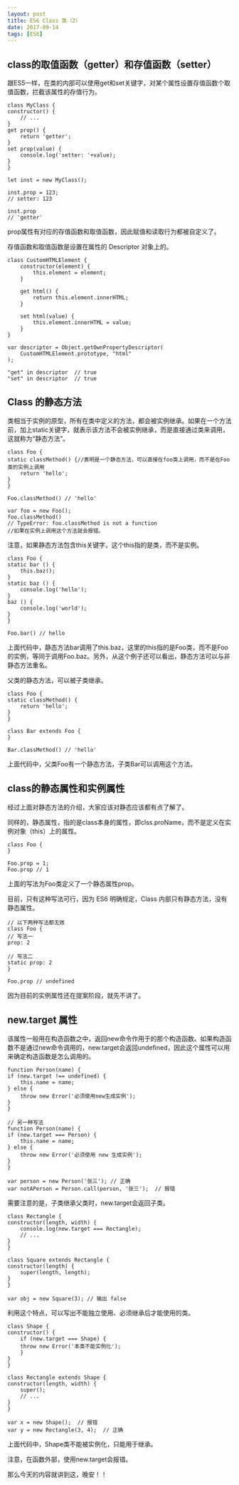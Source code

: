 ```yaml
---
layout: post
title: ES6 Class 类（2）
date: 2017-09-14
tags: [ES6]
---
```

## class的取值函数（getter）和存值函数（setter）

跟ES5一样，在类的内部可以使用get和set关键字，对某个属性设置存值函数个取值函数，拦截该属性的存值行为。

    class MyClass {
    constructor() {
        // ...
    }
    get prop() {
        return 'getter';
    }
    set prop(value) {
        console.log('setter: '+value);
    }
    }

    let inst = new MyClass();

    inst.prop = 123;
    // setter: 123

    inst.prop
    // 'getter'

prop属性有对应的存值函数和取值函数，因此赋值和读取行为都被自定义了。

存值函数和取值函数是设置在属性的 Descriptor 对象上的。

    class CustomHTMLElement {
        constructor(element) {
            this.element = element;
        }

        get html() {
            return this.element.innerHTML;
        }

        set html(value) {
            this.element.innerHTML = value;
        }
    }

    var descriptor = Object.getOwnPropertyDescriptor(
        CustomHTMLElement.prototype, "html"
    );

    "get" in descriptor  // true
    "set" in descriptor  // true

## Class 的静态方法

类相当于实例的原型，所有在类中定义的方法，都会被实例继承。如果在一个方法前，加上static关键字，就表示该方法不会被实例继承，而是直接通过类来调用，这就称为“静态方法”。

    class Foo {
    static classMethod() {//表明是一个静态方法，可以直接在foo类上调用，而不是在Foo类的实例上调用
        return 'hello';
    }
    }

    Foo.classMethod() // 'hello'

    var foo = new Foo();
    foo.classMethod()
    // TypeError: foo.classMethod is not a function
    //如果在实例上调用这个方法就会报错。

注意，如果静态方法包含this关键字，这个this指的是类，而不是实例。

    class Foo {
    static bar () {
        this.baz();
    }
    static baz () {
        console.log('hello');
    }
    baz () {
        console.log('world');
    }
    }

    Foo.bar() // hello

上面代码中，静态方法bar调用了this.baz，这里的this指的是Foo类，而不是Foo的实例，等同于调用Foo.baz。另外，从这个例子还可以看出，静态方法可以与非静态方法重名。

父类的静态方法，可以被子类继承。

    class Foo {
    static classMethod() {
        return 'hello';
    }
    }

    class Bar extends Foo {
    }

    Bar.classMethod() // 'hello'

上面代码中，父类Foo有一个静态方法，子类Bar可以调用这个方法。

## class的静态属性和实例属性

经过上面对静态方法的介绍，大家应该对静态应该都有点了解了。

同样的，静态属性，指的是class本身的属性，即clss.proName，而不是定义在实例对象（this）上的属性。

    class Foo {
    }

    Foo.prop = 1;
    Foo.prop // 1

上面的写法为Foo类定义了一个静态属性prop。

目前，只有这种写法可行，因为 ES6 明确规定，Class 内部只有静态方法，没有静态属性。

    // 以下两种写法都无效
    class Foo {
    // 写法一
    prop: 2

    // 写法二
    static prop: 2
    }

    Foo.prop // undefined

因为目前的实例属性还在提案阶段，就先不讲了。

## new.target 属性

该属性一般用在构造函数之中，返回new命令作用于的那个构造函数。如果构造函数不是通过new命令调用的，new.target会返回undefined，因此这个属性可以用来确定构造函数是怎么调用的。

    function Person(name) {
    if (new.target !== undefined) {
        this.name = name;
    } else {
        throw new Error('必须使用new生成实例');
    }
    }

    // 另一种写法
    function Person(name) {
    if (new.target === Person) {
        this.name = name;
    } else {
        throw new Error('必须使用 new 生成实例');
    }
    }

    var person = new Person('张三'); // 正确
    var notAPerson = Person.call(person, '张三');  // 报错

需要注意的是，子类继承父类时，new.target会返回子类。

    class Rectangle {
    constructor(length, width) {
        console.log(new.target === Rectangle);
        // ...
    }
    }

    class Square extends Rectangle {
    constructor(length) {
        super(length, length);
    }
    }

    var obj = new Square(3); // 输出 false

利用这个特点，可以写出不能独立使用、必须继承后才能使用的类。

    class Shape {
    constructor() {
        if (new.target === Shape) {
        throw new Error('本类不能实例化');
        }
    }
    }

    class Rectangle extends Shape {
    constructor(length, width) {
        super();
        // ...
    }
    }

    var x = new Shape();  // 报错
    var y = new Rectangle(3, 4);  // 正确

上面代码中，Shape类不能被实例化，只能用于继承。

注意，在函数外部，使用new.target会报错。

那么今天的内容就讲到这，晚安！！